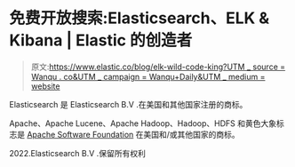 # 免费开放搜索:Elasticsearch、ELK & Kibana | Elastic 的创造者

> 原文:[https://www.elastic.co/blog/elk-wild-code-king?UTM _ source = Wanqu . co&UTM _ campaign = Wanqu+Daily&UTM _ medium = website](https://www.elastic.co/blog/elk-wild-code-king?utm_source=wanqu.co&utm_campaign=Wanqu+Daily&utm_medium=website)

Elasticsearch 是 Elasticsearch B.V .在美国和其他国家注册的商标。

Apache、Apache Lucene、Apache Hadoop、Hadoop、HDFS 和黄色大象标志是 [Apache Software Foundation](https://www.apache.org/) 在美国和/或其他国家的商标。

2022.Elasticsearch B.V .保留所有权利